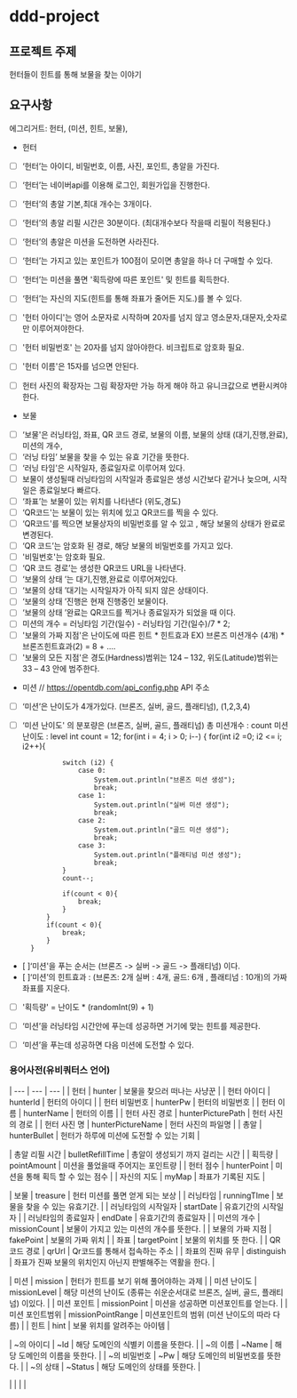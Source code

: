 # ddd-project

## 프로젝트 주제
헌터들이 힌트를 통해 보물을 찾는 이야기

## 요구사항

에그리거트: 헌터, (미션, 힌트, 보물),
* 헌터
- [ ] ‘헌터’는 아이디, 비밀번호, 이름, 사진, 포인트, 총알을 가진다.
- [ ] ‘헌터’는 네이버api를 이용해 로그인, 회원가입을 진행한다.
- [ ] ‘헌터’의 총알 기본,최대 개수는 3개이다.
- [ ] ‘헌터’의 총알 리필 시간은 30분이다. (최대개수보다 작을때 리필이 적용된다.)
- [ ] ‘헌터’의 총알은 미션을 도전하면 사라진다.
- [ ] ‘헌터’는 가지고 있는 포인트가 100점이 모이면 총알을 하나 더 구매할 수 있다. 
- [ ] ‘헌터’는 미션을 풀면 '획득량에 따른 포인트' 및 힌트를 획득한다.
- [ ] ‘헌터’는 자신의 지도(힌트를 통해 좌표가 줄어든 지도.)를 볼 수 있다.
- [ ]  '헌터 아이디'는 영어 소문자로 시작하며 20자를 넘지 않고 영소문자,대문자,숫자로만 이루어져야한다.
- [ ]  '헌터 비밀번호' 는 20자를 넘지 않아야한다. 비크립트로 암호화 필요.
- [ ]  '헌터 이름'은 15자를 넘으면 안된다.
- [ ]   헌터 사진의 확장자는 그림 확장자만 가능 하게 해야 하고 유니크값으로 변환시켜야한다.


* 보물
- [ ] ‘보물'은 러닝타임, 좌표, QR 코드 경로, 보물의 이름, 보물의 상태 (대기,진행,완료), 미션의 개수, 
- [ ] ‘러닝 타임’ 보물을 찾을 수 있는 유효 기간을 뜻한다.
- [ ] ‘러닝 타임'은 시작일자, 종료일자로 이루어져 있다.
- [ ]  보물이 생성될때 러닝타임의 시작일과 종료일은 생성 시간보다 같거나 늦으며, 시작일은 종료일보다 빠르다.
- [ ] ‘좌표’는 보물이 있는 위치를 나타낸다 (위도,경도)
- [ ] ‘QR코드'는 보물이 있는 위치에 있고 QR코드를 찍을 수 있다.
- [ ] ‘QR코드'를 찍으면 보물상자의 비밀번호를 알 수 있고 , 해당 보물의 상태가 완료로 변경된다.
- [ ] ‘QR 코드’는 암호화 된 경로, 해당 보물의 비밀번호를 가지고 있다.
- [ ]  '비밀번호'는  암호화 필요.
- [ ] ‘QR 코드 경로’는 생성한 QR코드 URL을 나타낸다.
- [ ] ‘보물의 상태 ’는 대기,진행,완료로 이루어져있다.
- [ ] ‘보물의 상태 ’대기는 시작일자가 아직 되지 않은 상태이다.
- [ ] ‘보물의 상태 ’진행은 현재 진행중인 보물이다.
- [ ] ‘보물의 상태 ’완료는 QR코드를 찍거나 종료일자가 되었을 때 이다.
- [ ]   미션의 개수 = 러닝타임 기간(일수)  - 러닝타임 기간(일수)/7 * 2; 
- [ ] '보물의 가짜 지점'은  난이도에 따른 힌트 * 힌트효과 EX) 브론즈 미션개수 (4개) * 브론즈힌트효과(2) = 8  + ....
- [ ]  '보물의 모든 지점'은 경도(Hardness)범위는 124 – 132, 위도(Latitude)범위는 33 – 43 안에 범주한다.

* 미션
// https://opentdb.com/api_config.php API 주소
- [ ] ‘미션’은 난이도가 4개가있다. (브론즈, 실버, 골드, 플래티넘), (1,2,3,4)
- [ ] ‘미션 난이도' 의  분포량은 (브론즈, 실버, 골드, 플래티넘)
총 미션개수 : count 
미션 난이도 : level
int count = 12;
        for(int i = 4; i > 0; i--) {
            for(int i2 =0; i2 <= i; i2++){

                switch (i2) {
                    case 0:
                        System.out.println("브론즈 미션 생성");
                        break;
                    case 1:
                        System.out.println("실버 미션 생성");
                        break;
                    case 2:
                        System.out.println("골드 미션 생성");
                        break;
                    case 3:
                        System.out.println("플래티넘 미션 생성");
                        break;
                }
                count--;

                if(count < 0){
                    break;
                }
            }
            if(count < 0){
                break;
            }
        }
- [ ]‘미션'을 푸는 순서는 (브론즈 -> 실버 -> 골드 -> 플래티넘) 이다. 
-  [ ]‘미션’의 힌트효과 : (브론즈: 2개 실버 : 4개, 골드: 6개 , 플래티넘 : 10개)의 가짜 좌표를 지운다.
- [ ]  '획득량' = 난이도 * (randomInt(9) + 1)
- [ ]  ‘미션’을 러닝타임 시간안에 푸는데 성공하면 거기에 맞는 힌트를 제공한다.
- [ ]  ‘미션’을 푸는데 성공하면 다음 미션에 도전할 수 있다.




### 용어사전(유비쿼터스 언어)

| --- | --- | --- |
| 헌터 | hunter | 보물을 찾으러 떠나는 사냥꾼 |
| 헌터 아이디 | hunterId | 헌터의 아이디 |
| 헌터 비밀번호 | hunterPw | 헌터의 비밀번호 |
| 헌터 이름 | hunterName | 헌터의 이름 |
| 헌터 사진 경로 | hunterPicturePath | 헌터 사진의 경로 |
| 헌터 사진 명 | hunterPictureName | 헌터 사진의 파일명 |
| 총알 | hunterBullet | 헌터가 하루에 미션에 도전할 수 있는 기회 |

|  총알 리필 시간 |  bulletRefillTime  | 총알이 생성되기 까지 걸리는 시간  |
|  획득량 |  pointAmount  |  미션을 풀었을때 주어지는 포인트량   |
| 헌터 점수 | hunterPoint | 미션을 통해 획득 할 수 있는 점수 |
| 자신의 지도 |  myMap  |  좌표가 기록된 지도  |


| 보물 | treasure | 헌터 미션를 풀면 얻게 되는 보상 |
| 러닝타임 | runningTIme | 보물을 찾을 수 있는 유효기간. |
| 러닝타임의 시작일자  | startDate | 유효기간의 시작일자 |
| 러닝타임의 종료일자  | endDate | 유효기간의 종료일자 |
| 미션의 개수 | missionCount | 보물이 가지고 있는 미션의 개수를 뜻한다. |
| 보물의 가짜 지점 | fakePoint | 보물의 가짜 위치 |
| 좌표 | targetPoint | 보물의 위치를 뜻 한다. | 
| QR 코드 경로 | qrUrl | Qr코드를 통해서 접속하는 주소 |
| 좌표의 진짜 유무 | distinguish | 좌표가 진짜 보물의 위치인지 아닌지 판별해주는 역활을 한다. |


| 미션 | mission | 헌터가 힌트를 보기 위해 풀어야하는 과제 |
| 미션 난이도 | missionLevel | 해당 미션의 난이도 (종류는 쉬운순서대로 브론즈, 실버, 골드, 플래티넘) 이있다. |
| 미션 포인트 | missionPoint | 미션을 성공하면 미션포인트를 얻는다. |
| 미션 포인트범위 | missionPointRange | 미션포인트의 범위 (미션 난이도의 따라 다름) |
| 힌트 | hint | 보물 위치를 알려주는 아이템 |


| ~의 아이디 | ~Id | 해당 도메인의 식별키 이름을 뜻한다. |
| ~의 이름 | ~Name | 해당 도메인의 이름을 뜻한다. |
| ~의 비밀번호 | ~Pw | 해당 도메인의 비밀번호를 뜻한다. |
| ~의 상태 | ~Status | 해당 도메인의 상태를 뜻한다. |


|  |  |  |

